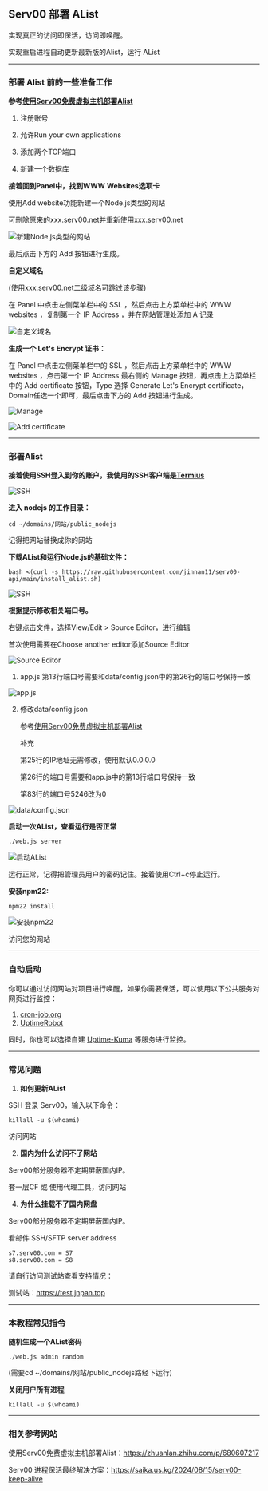 ## Serv00 部署 AList

实现真正的访问即保活，访问即唤醒。

实现重启进程自动更新最新版的Alist，运行 AList

---

### 部署 Alist 前的一些准备工作

**参考[使用Serv00免费虚拟主机部署Alist](https://zhuanlan.zhihu.com/p/680607217)**

1. 注册账号

2. 允许Run your own applications

3. 添加两个TCP端口

4. 新建一个数据库

**接着回到Panel中，找到WWW Websites选项卡**

使用Add website功能新建一个Node.js类型的网站

可删除原来的xxx.serv00.net并重新使用xxx.serv00.net

![新建Node.js类型的网站](https://github.com/user-attachments/assets/b8ef1f8b-edcd-4cee-9510-a4ca096de1b0)

最后点击下方的 Add 按钮进行生成。

**自定义域名**

(使用xxx.serv00.net二级域名可跳过该步骤)

在 Panel 中点击左侧菜单栏中的 SSL ，然后点击上方菜单栏中的 WWW websites ，复制第一个 IP Address ，并在网站管理处添加 A 记录

![自定义域名](https://github.com/user-attachments/assets/146db739-256a-4e52-b080-ad1c2e64896c)


**生成一个 Let's Encrypt 证书：**

在 Panel 中点击左侧菜单栏中的 SSL ，然后点击上方菜单栏中的 WWW websites ，点击第一个 IP Address 最右侧的 Manage 按钮，再点击上方菜单栏中的 Add certificate 按钮，Type 选择 Generate Let's Encrypt certificate， Domain任选一个即可，最后点击下方的 Add 按钮进行生成。

![Manage](https://github.com/user-attachments/assets/0e9f7dfe-dfe4-4bf7-9c6e-6c87ee0b0677)


![Add certificate](https://github.com/user-attachments/assets/48e74666-633a-4f29-a2cd-6363e78f3514)

---

### 部署Alist

**接着使用SSH登入到你的账户，我使用的SSH客户端是[Termius](https://termius.com)**

![SSH](https://github.com/user-attachments/assets/8b53ddc3-123f-4d08-944c-3a3922473b75)


**进入 nodejs 的工作目录：**

~~~
cd ~/domains/网站/public_nodejs
~~~

记得把网站替换成你的网站

**下载AList和运行Node.js的基础文件：**

~~~
bash <(curl -s https://raw.githubusercontent.com/jinnan11/serv00-api/main/install_alist.sh)
~~~

![SSH](https://github.com/user-attachments/assets/96fc3313-955b-41e3-babf-986096fca470)


**根据提示修改相关端口号。**

右键点击文件，选择View/Edit > Source Editor，进行编辑

首次使用需要在Choose another editor添加Source Editor

![Source Editor](https://github.com/user-attachments/assets/5de75781-0cd9-420d-a398-12b020139aeb)


1. app.js 第13行端口号需要和data/config.json中的第26行的端口号保持一致

![app.js](https://github.com/user-attachments/assets/84089bb6-d0dd-4af1-abcc-6ea60c108f4d)


2. 修改data/config.json

   参考[使用Serv00免费虚拟主机部署Alist](https://zhuanlan.zhihu.com/p/680607217)

   补充

   第25行的IP地址无需修改，使用默认0.0.0.0

   第26行的端口号需要和app.js中的第13行端口号保持一致

   第83行的端口号5246改为0

![data/config.json](https://github.com/user-attachments/assets/465139e4-fae6-4293-8a8a-5c403d279eff)


**启动一次AList，查看运行是否正常**

~~~
./web.js server
~~~

![启动AList](https://github.com/user-attachments/assets/e2b04370-7506-4c12-9a8f-1f02ab99bfcf)


运行正常，记得把管理员用户的密码记住。接着使用Ctrl+c停止运行。

**安装npm22:**

~~~
npm22 install
~~~

![安装npm22](https://github.com/user-attachments/assets/2054252d-c406-41de-ab9c-30aff1fb11ae)


访问您的网站

---

### 自动启动

你可以通过访问网站对项目进行唤醒，如果你需要保活，可以使用以下公共服务对网页进行监控：

1. [cron-job.org](https://console.cron-job.org)
2. [UptimeRobot](https://uptimerobot.com/) 

同时，你也可以选择自建 [Uptime-Kuma](https://github.com/louislam/uptime-kuma) 等服务进行监控。

---

### 常见问题

1. **如何更新AList**

SSH 登录 Serv00，输入以下命令：
   
~~~
killall -u $(whoami)
~~~

访问网站

2. **国内为什么访问不了网站**

Serv00部分服务器不定期屏蔽国内IP。

套一层CF 或 使用代理工具，访问网站

4. **为什么挂载不了国内网盘**

Serv00部分服务器不定期屏蔽国内IP。

看邮件 SSH/SFTP server address

~~~
s7.serv00.com = S7
s8.serv00.com = S8
~~~

请自行访问测试站查看支持情况：
   
测试站：https://test.jnpan.top

---

### 本教程常见指令

**随机生成一个AList密码**

~~~
./web.js admin random
~~~

(需要cd ~/domains/网站/public_nodejs路经下运行)

**关闭用户所有进程**

~~~
killall -u $(whoami)
~~~

---

### 相关参考网站

使用Serv00免费虚拟主机部署Alist：https://zhuanlan.zhihu.com/p/680607217

Serv00 进程保活最终解决方案：https://saika.us.kg/2024/08/15/serv00-keep-alive
